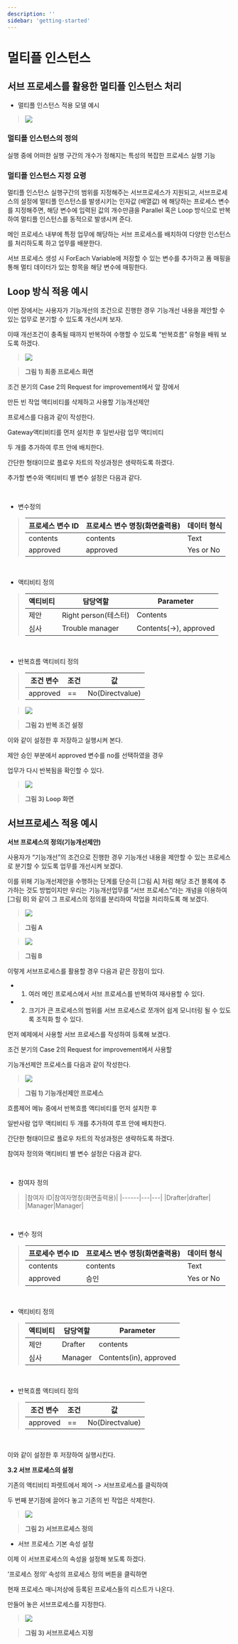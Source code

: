 ```yaml
---
description: ''
sidebar: 'getting-started'
---
```


# 멀티플 인스턴스

## 서브 프로세스를 활용한 멀티플 인스턴스 처리

- 멀티플 인스턴스 적용 모델 예시

>![](../../uengine-image/sub.jpeg)

### 멀티플 인스턴스의 정의
실행 중에 어떠한 실행 구간의 개수가 정해지는 특성의 복잡한 프로세스 실행 기능

### 멀티플 인스턴스 지정 요령
멀티플 인스턴스 실행구간의 범위를 지정해주는 서브프로세스가 지원되고, 서브프로세스의 설정에 멀티플 인스턴스를 발생시키는 인자값 (배열값) 에 해당하는 프로세스 변수를 지정해주면, 해당 변수에 입력된 값의 개수만큼을 Parallel 혹은 Loop 방식으로 반복하여 멀티플 인스턴스를 동적으로 발생시켜 준다.

메인 프로세스 내부에 특정 업무에 해당하는 서브 프로세스를 배치하여 다양한 인스턴스를 처리하도록 하고 업무를 배분한다.

서브 프로세스 생성 시 ForEach Variable에 저장할 수 있는 변수를 추가하고 폼 매핑을 통해 멀티 데이터가 있는 항목을 해당 변수에 매핑한다.

## Loop 방식 적용 예시

이번 장에서는 사용자가 기능개선의 조건으로 진행한 경우 기능개선 내용을 제안할 수 있는 업무로 분기할 수 있도록 개선시켜 보자.

이때 개선조건이 충족될 때까지 반복하여 수행할 수 있도록 “반복흐름” 유형을 배워 보도록 하겠다.


>![](../../uengine-image/87-1.png)

>**그림 1) 최종 프로세스 화면**

조건 분기의 Case 2의 Request for improvement에서 앞 장에서

만든 빈 작업 액티비티를 삭제하고 사용할 기능개선제안

프로세스를 다음과 같이 작성한다.

Gateway액티비티를 먼저 설치한 후 일반사람 업무 액티비티

두 개를 추가하여 루프 안에 배치한다.

간단한 형태이므로 플로우 차트의 작성과정은 생략하도록 하겠다.

추가할 변수와 액티비티 별 변수 설정은 다음과 같다.

<br>

- 변수정의

>|프로세스 변수 ID|프로세스 변수 명칭(화면출력용)|데이터 형식|
>|------|---|---|
>|contents|contents|Text|
>|approved|approved|Yes or No|

<br>

- 액티비티 정의

>|액티비티|담당역할|Parameter|
>|------|---|---|
>|제안|Right person(테스터)|Contents|
>|심사|Trouble manager|Contents(→), approved|

<br>

- 반복흐름 액티비티 정의

>|조건 변수|조건|값|
>|------|---|---|
>|approved|==|No(Directvalue)|


>![](../../uengine-image/88.png)

>**그림 2) 반복 조건 설정**

이와 같이 설정한 후 저장하고 실행시켜 본다.

제안 승인 부분에서 approved 변수를 no를 선택하였을 경우

업무가 다시 반복됨을 확인할 수 있다.

>![](../../uengine-image/89-1.png)

>**그림 3) Loop 화면**

## 서브프로세스 적용 예시

**서브 프로세스의 정의(기능개선제안)**

사용자가 “기능개선”의 조건으로 진행한 경우 기능개선 내용을 제안할 수 있는 프로세스로 분기할 수 있도록 업무를 개선시켜 보겠다.

이를 위해 기능개선제안을 수행하는 단계를 단순히 [그림 A] 처럼 해당 조건 블록에 추가하는 것도 방법이지만 우리는 기능개선업무를 “서브 프로세스”라는 개념을 이용하여 [그림 B] 와 같이 그 프로세스의 정의를 분리하여 작업을 처리하도록 해 보겠다.

>![](../../uengine-image/90-1.png)

>**그림 A**

>![](../../uengine-image/91-1.png)

>**그림 B**

이렇게 서브프로세스를 활용할 경우 다음과 같은 장점이 있다.

- 1. 여러 메인 프로세스에서 서브 프로세스를 반복하여 재사용할 수 있다.
- 2. 크기가 큰 프로세스의 범위를 서브 프로세스로 쪼개어 쉽게 모니터링 될 수 있도록 조직화 할 수 있다.

먼저 예제에서 사용할 서브 프로세스를 작성하여 등록해 보겠다.

조건 분기의 Case 2의 Request for improvement에서 사용할

기능개선제안 프로세스를 다음과 같이 작성한다.


>![](../../uengine-image/92-1.png)

>**그림 1) 기능개선제안 프로세스**

흐름제어 메뉴 중에서 반복흐름 액티비티를 먼저 설치한 후

일반사람 업무 액티비티 두 개를 추가하여 루프 안에 배치한다.

간단한 형태이므로 플로우 차트의 작성과정은 생략하도록 하겠다.

참여자 정의와 액티비티 별 변수 설정은 다음과 같다.

<br>

- 참여자 정의

>|참여자 ID|참여자명칭(화면출력용)|
>|------|---|---|
>|Drafter|drafter|
>|Manager|Manager|

<br>

- 변수 정의

>|프로세수 변수 ID|프로세스 변수 명칭(화면출력용)|데이터 형식|
>|------|---|---|
>|contents|contents|Text|
>|approved|승인|Yes or No|

<br>

- 액티비티 정의

>|액티비티|담당역할|Parameter|
>|------|---|---|
>|제안|Drafter|contents|
>|심사|Manager|Contents(in), approved|

<br>

- 반복흐름 액티비티 정의

>|조건 변수	|조건|값|
>|------|---|---|
>|approved|==|No(Directvalue)|

<br>

이와 같이 설정한 후 저장하여 실행시킨다.

**3.2 서브 프로세스의 설정**

기존의 액티비티 파렛트에서 제어 -> 서브프로세스를 클릭하여

두 번째 분기점에 끌어다 놓고 기존의 빈 작업은 삭제한다.


>![](../../uengine-image/93-1.png)

>**그림 2) 서브프로세스 정의**


- 서브 프로세스 기본 속성 설정

이제 이 서브프로세스의 속성을 설정해 보도록 하겠다.

‘프로세스 정의’ 속성의 프로세스 정의 버튼을 클릭하면

현재 프로세스 매니저상에 등록된 프로세스들의 리스트가 나온다.

만들어 놓은 서브프로세스를 지정한다.

>![](../../uengine-image/94-1.png)

>**그림 3) 서브프로세스 지정**